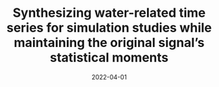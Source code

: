 ---
title: "Synthesizing water-related time series for simulation studies while maintaining the original signal’s statistical moments"
collection: publications
permalink: /publication/Synthesizing water-related time series for simulation studies while maintaining the original signal’s statistical moments
date: 2022-04-01
venue: 'EGU General Assembly'
paperurl: ''
link: 'https://doi.org/10.5194/egusphere-egu22-8805'
citation: 'Perelman, G. and Fishbain, B.: Synthesizing water-related time series for simulation studies while maintaining the original signal’s statistical moments, EGU General Assembly 2022, Vienna, Austria, 23–27 May 2022, EGU22-8805'
---